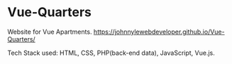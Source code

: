 # Vue-Quarters
Website for Vue Apartments.
https://johnnylewebdeveloper.github.io/Vue-Quarters/

Tech Stack used: HTML, CSS, PHP(back-end data), JavaScript, Vue.js.
